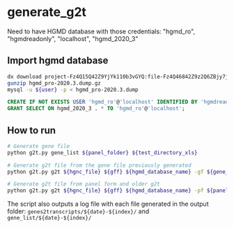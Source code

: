 # generate_g2t

Need to have HGMD database with those credentials: "hgmd_ro", "hgmdreadonly", "localhost", "hgmd_2020_3"

## Import hgmd database

```bash
dx download project-Fz4Q15Q42Z9YjYk110b3vGYQ:file-Fz4Q46842Z9z2Q6ZBjy7jVPY
gunzip hgmd_pro-2020.3.dump.gz
mysql -u ${user} -p < hgmd_pro-2020.3.dump
```

```sql
CREATE IF NOT EXISTS USER 'hgmd_ro'@'localhost' IDENTIFIED BY 'hgmdreadonly';
GRANT SELECT ON hgmd_2020_3 . * TO 'hgmd_ro'@'localhost';
```

## How to run

```bash
# Generate gene file
python g2t.py gene_list ${panel_folder} ${test_directory_xls}

# Generate g2t file from the gene file previously generated
python g2t.py g2t ${hgnc_file} ${gff} ${hgmd_database_name} -gf ${gene_file}

# Generate g2t file from panel form and older g2t
python g2t.py g2t ${hgnc_file} ${gff} ${hgmd_database_name} -pf ${panel_form} -g2t ${g2t_file}
```

The script also outputs a log file with each file generated in the output folder: `genes2transcripts/${date}-${index}/` and `gene_list/${date}-${index}/`
